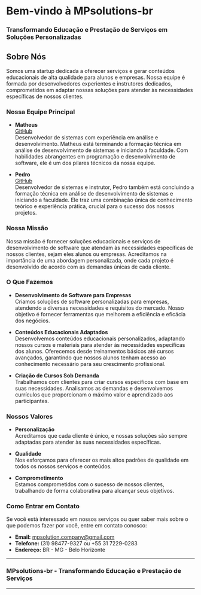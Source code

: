 # Bem-vindo à MPsolutions-br

### Transformando Educação e Prestação de Serviços em Soluções Personalizadas

## Sobre Nós

Somos uma startup dedicada a oferecer serviços e gerar conteúdos educacionais de alta qualidade para alunos e empresas. Nossa equipe é formada por desenvolvedores experientes e instrutores dedicados, comprometidos em adaptar nossas soluções para atender às necessidades específicas de nossos clientes.

### Nossa Equipe Principal

- **Matheus**  
  [GitHub](https://github.com/Matthew159R)  
  Desenvolvedor de sistemas com experiência em análise e desenvolvimento. Matheus está terminando a formação técnica em análise de desenvolvimento de sistemas e iniciando a faculdade. Com habilidades abrangentes em programação e desenvolvimento de software, ele é um dos pilares técnicos da nossa equipe.

- **Pedro**  
  [GitHub](https://github.com/Pedroandradeproj)  
  Desenvolvedor de sistemas e instrutor, Pedro também está concluindo a formação técnica em análise de desenvolvimento de sistemas e iniciando a faculdade. Ele traz uma combinação única de conhecimento teórico e experiência prática, crucial para o sucesso dos nossos projetos.

### Nossa Missão

Nossa missão é fornecer soluções educacionais e serviços de desenvolvimento de software que atendam às necessidades específicas de nossos clientes, sejam eles alunos ou empresas. Acreditamos na importância de uma abordagem personalizada, onde cada projeto é desenvolvido de acordo com as demandas únicas de cada cliente.

### O Que Fazemos

- **Desenvolvimento de Software para Empresas**  
  Criamos soluções de software personalizadas para empresas, atendendo a diversas necessidades e requisitos do mercado. Nosso objetivo é fornecer ferramentas que melhorem a eficiência e eficácia dos negócios.

- **Conteúdos Educacionais Adaptados**  
  Desenvolvemos conteúdos educacionais personalizados, adaptando nossos cursos e materiais para atender às necessidades específicas dos alunos. Oferecemos desde treinamentos básicos até cursos avançados, garantindo que nossos alunos tenham acesso ao conhecimento necessário para seu crescimento profissional.

- **Criação de Cursos Sob Demanda**  
  Trabalhamos com clientes para criar cursos específicos com base em suas necessidades. Analisamos as demandas e desenvolvemos currículos que proporcionam o máximo valor e aprendizado aos participantes.

### Nossos Valores

- **Personalização**  
  Acreditamos que cada cliente é único, e nossas soluções são sempre adaptadas para atender às suas necessidades específicas.

- **Qualidade**  
  Nos esforçamos para oferecer os mais altos padrões de qualidade em todos os nossos serviços e conteúdos.

- **Comprometimento**  
  Estamos comprometidos com o sucesso de nossos clientes, trabalhando de forma colaborativa para alcançar seus objetivos.

### Como Entrar em Contato

Se você está interessado em nossos serviços ou quer saber mais sobre o que podemos fazer por você, entre em contato conosco:

- **Email:** mpsolution.company@gmail.com
- **Telefone:** (31) 98477-9327 ou +55 31 7229-0283
- **Endereço:** BR - MG - Belo Horizonte

---

### MPsolutions-br - Transformando Educação e Prestação de Serviços

---

